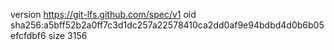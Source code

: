 version https://git-lfs.github.com/spec/v1
oid sha256:a5bff52b2a0ff7c3d1dc257a22578410ca2dd0af9e94bdbd4d0b6b05efcfdbf6
size 3156
